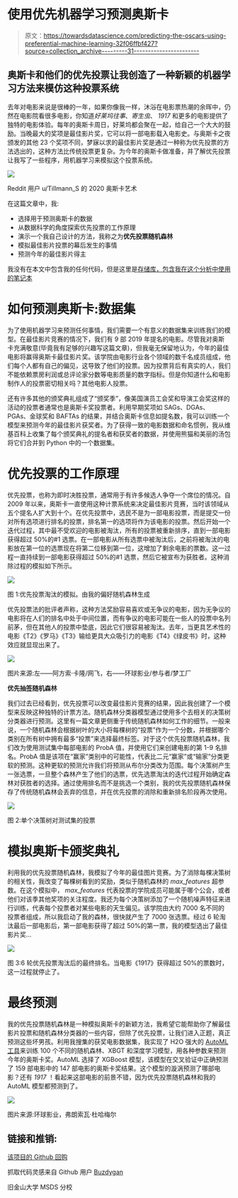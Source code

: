 # 使用优先机器学习预测奥斯卡

> 原文：<https://towardsdatascience.com/predicting-the-oscars-using-preferential-machine-learning-32f06ffbf427?source=collection_archive---------31----------------------->

## 奥斯卡和他们的优先投票让我创造了一种新颖的机器学习方法来模仿这种投票系统

去年对电影来说是很棒的一年，如果你像我一样，沐浴在电影票热潮的余晖中，仍然在电影院看很多电影，你知道*好莱坞往事*、*寄生虫*、 *1917* 和更多的电影提供了独特的电影体验。每年的奥斯卡周日，好莱坞都会聚在一起，给自己一个大大的鼓励。当晚最大的奖项是最佳影片奖，它可以将一部电影载入电影史。与奥斯卡之夜颁发的其他 23 个奖项不同，梦寐以求的最佳影片奖是通过一种称为优先投票的方法选出的，这种方法比传统投票更复杂。为今年的奥斯卡做准备，并了解优先投票让我写了一些程序，用机器学习来模拟这个投票系统。

![](img/2a263c2fba7a01aa4cb3c01f689175e5.png)

Reddit 用户 u/Tillmann_S 的 2020 奥斯卡艺术

在这篇文章中，我:

*   选择用于预测奥斯卡的数据
*   从数据科学的角度探索优先投票的工作原理
*   演示一个我自己设计的方法，我称之为**优先投票随机森林**
*   模拟最佳影片投票的幕后发生的事情
*   预测今年的最佳影片得主

我没有在本文中包含我的任何代码，但是这里是[存储库，包含我在这个分析中使用的笔记本](https://github.com/njparker1993/oscars_predictions)

# **如何预测奥斯卡:数据集**

为了使用机器学习来预测任何事情，我们需要一个有意义的数据集来训练我们的模型。在最佳影片竞赛的情况下，我们有 9 部 2019 年提名的电影。尽管我对奥斯卡充满敬意(毕竟我有足够的兴趣写这篇文章)，但我毫无保留地认为，今年的最佳电影将赢得奥斯卡最佳影片奖。该学院由电影行业各个领域的数千名成员组成，他们每个人都有自己的偏见，这导致了他们的投票。因为投票背后有真实的人，我们不能依赖票房利润或总评论家分数等电影质量的数字指标。但是你知道什么和电影制作人的投票密切相关吗？其他电影人投票。

还有许多其他的颁奖典礼组成了“颁奖季”，像美国演员工会奖和导演工会奖这样的活动的投票者通常也是奥斯卡奖投票者。利用早期奖项如 SAGs、DGAs、PGAs、金球奖和 BAFTAs 的结果，并结合奥斯卡信息如提名数，我可以训练一个模型来预测今年的最佳影片获奖者。为了获得一致的电影数据和命名惯例，我从维基百科上收集了每个颁奖典礼的提名者和获奖者的数据，并使用熊猫和美丽的汤包将它们合并到 Python 中的一个数据集。

# **优先投票的工作原理**

优先投票，也称为即时决胜投票，通常用于有许多候选人争夺一个席位的情况。自 2009 年以来，奥斯卡一直使用这种计票系统来决定最佳影片竞赛，当时该领域从五个提名人扩大到十个。在优先投票中，选民不是为一部电影投票，而是提交一份对所有选项进行排名的投票，排名第一的选项将作为该电影的投票。然后开始一个迭代过程，其中最不受欢迎的电影被淘汰，所有的投票被重新排序，直到一部电影获得超过 50%的#1 选票。在一部电影从所有选票中被淘汰后，之前将被淘汰的电影放在第一位的选票现在将第二位移到第一位，这增加了剩余电影的票数。这一过程一直持续到一部电影获得超过 50%的#1 选票，然后它被宣布为获胜者。这种消除过程的模拟如下所示。

![](img/f40b1bf62e4fc24fc75146c3801677a9.png)

图 1:优先投票淘汰的模拟。由我的偏好随机森林生成

优先投票法的批评者声称，这种方法奖励容易喜欢或无争议的电影，因为无争议的电影将在人们的排名中处于中间位置，而有争议的电影可能在一些人的投票中名列前茅，但在其他人的投票中垫底，因此它们很容易被淘汰。去年，当更具艺术性的电影《T2》《罗马》《T3》输给更具大众吸引力的电影《T4》《绿皮书》时，这种效应就显现出来了。

![](img/3e7e4c7e0b4d80dcbcc3ef86cdf70b72.png)

图片来源:左——阿方索·卡隆/网飞，右——环球影业/参与者/梦工厂

**优先抽签随机森林**

我们过去已经看到，优先投票可以改变最佳影片竞赛的结果，因此我创建了一个模型来反映这种独特的计票方法。随机森林分类器模型通过使用多个去相关的决策树分类器进行预测。这里有一篇文章更侧重于传统随机森林如何工作的细节。一般来说，一个随机森林会根据树叶的大小将每棵树的“投票”作为一个分数，并根据哪个类别在所有树中拥有最多“投票”来选择最终标签。对于这个优先投票随机森林，我们改为使用测试集中每部电影的 ProbA 值，并使用它们来创建电影的第 1-9 名排名。ProbA 值是该项在“赢家”类别中的可能性，代表比二元“赢家”或“输家”分类更软的预测。这种更软的预测允许我们将预测从布尔分类改为范围。每个决策树产生一张选票，一旦整个森林产生了他们的选票，优先选票淘汰的迭代过程开始确定森林对获胜者的选择。通过使用排名而不是挑选一个类别，我的优先投票随机森林保存了传统随机森林会丢弃的信息，并在优先投票的消除和重新排名阶段再次使用。

![](img/23845f16586eb2206da275a8019202f7.png)

图 2:单个决策树对测试集的投票

# **模拟奥斯卡颁奖典礼**

利用我的优先投票随机森林，我模拟了今年的最佳图片竞赛。为了消除每棵决策树的相关性，我改变了每棵树看到的奖励，类似于随机森林的 *max_features* 超参数。在这个模拟中， *max_features* 代表投票的学院成员可能属于哪个公会，或者他们对该季其他奖项的关注程度。我还为每个决策树添加了一个随机噪声特征来进行训练，代表每个投票者对某些电影的天生偏见。该学院由大约 7000 名不同的投票者组成，所以我启动了我的森林，很快就产生了 7000 张选票。经过 6 轮淘汰最后一部电影后，第一部电影获得了超过 50%的第一票，我的模型选出了最佳影片奖…

![](img/892176bf80aea86494c61e324702d4fe.png)

图 3:6 轮优先投票淘汰后的最终排名。当电影《1917》获得超过 50%的票数时，这一过程就停止了。

# **最终预测**

我的优先投票随机森林是一种模拟奥斯卡的新颖方法，我希望它能帮助你了解最佳影片投票和随机森林分类器的一些内容，但除了优先投票，让我们进入正题，真正预测这些坏男孩。利用我搜集的获奖电影数据集，我实现了 H2O 强大的 [AutoML 工具](http://docs.h2o.ai/h2o/latest-stable/h2o-docs/automl.html)来训练 100 个不同的随机森林、XBGT 和深度学习模型，用各种参数来预测今年的奥斯卡奖。AutoML 选择了 XGBoost 模型，该模型在交叉验证中正确预测了 159 部电影中的 147 部电影的奥斯卡奖结果。这个模型的漩涡预测了哪部电影？还有 *1917* ！看起来这部电影的前景不错，因为优先投票随机森林和我的 AutoML 模型都预测到了。

![](img/b93aabbdbc14fd50d5234a46993602af.png)

图片来源:环球影业，弗朗索瓦·杜哈梅尔

## 链接和推销:

[该项目的 Github 回购](https://github.com/njparker1993/oscars_predictions)

抓取代码灵感来自 Github 用户 [Buzdygan](https://github.com/Buzdygan)

旧金山大学 MSDS 分校